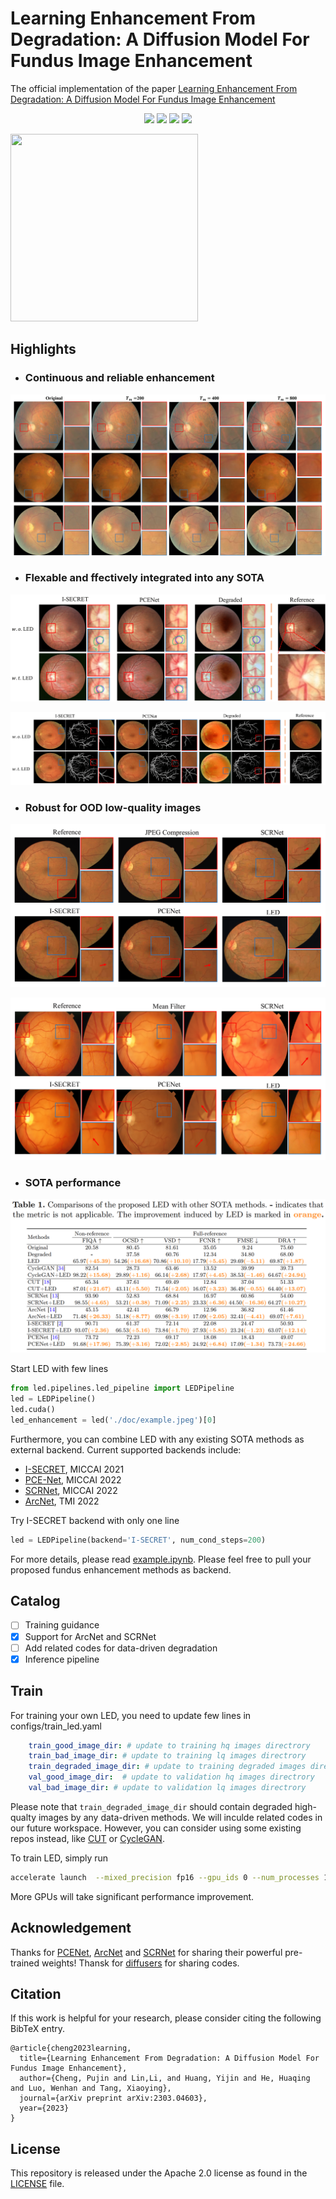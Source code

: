 # Learning Enhancement From Degradation: A Diffusion Model For Fundus Image Enhancement

The official implementation of the paper [Learning Enhancement From Degradation: A Diffusion Model For Fundus Image Enhancement](https://arxiv.org/pdf/2303.04603.pdf)

<p align="center">
<img src="https://img.shields.io/github/license/QtacierP/LED" />
 <img src="https://img.shields.io/github/issues/QtacierP/LED" />
 <img src="https://img.shields.io/github/forks/QtacierP/LED" />
 <img src="https://img.shields.io/github/stars/QtacierP/LED" />
</p>

<img src="./docs/led.gif"  width="300" height="300">

## Highlights
- ### Continuous and reliable enhancement
![image info](./docs/Continuous.png)

- ### Flexable and ffectively integrated into any SOTA
![image info](./docs/OC.png)

![image info](./docs/vessels.png)

- ### Robust for OOD low-quality images
![image info](./docs/jpeg_loss.png)

![image info](./docs/mf_loss.png)

- ### SOTA performance
![image info](./docs/performance.png)

Start LED with few lines

```python
from led.pipelines.led_pipeline import LEDPipeline
led = LEDPipeline()
led.cuda()
led_enhancement = led('./doc/example.jpeg')[0]
```

Furthermore, you can combine LED with any existing SOTA methods as external backend. Current supported backends include:
- [I-SECRET](https://link.springer.com/chapter/10.1007/978-3-030-87237-3_9), MICCAI 2021
- [PCE-Net](https://link.springer.com/chapter/10.1007/978-3-031-16434-7_49), MICCAI 2022
- [SCRNet](https://link.springer.com/chapter/10.1007/978-3-031-16434-7_47), MICCAI 2022
- [ArcNet](https://ieeexplore.ieee.org/document/9698071/), TMI 2022

Try I-SECRET backend with only one line
```python
led = LEDPipeline(backend='I-SECRET', num_cond_steps=200)
```

For more details, please read [example.ipynb](example.ipynb). Please feel free to pull your proposed fundus enhancement methods as backend.


## Catalog
- [ ] Training guidance
- [x] Support for ArcNet and SCRNet
- [ ] Add related codes for data-driven degradation
- [x] Inference pipeline

## Train
For training your own LED, you need to update few lines in configs/train_led.yaml
```yaml
    train_good_image_dir: # update to training hq images directrory
    train_bad_image_dir: # update to training lq images directrory
    train_degraded_image_dir: # update to training degraded images directrory
    val_good_image_dir:  # update to validation hq images directrory
    val_bad_image_dir: # update to validation lq images directrory
```
Please note that ``train_degraded_image_dir`` should contain degraded high-qualty images by any data-driven methods. We will inculde related codes in our future workspace. However, you can consider using some existing repos instead, like [CUT](https://github.com/taesungp/contrastive-unpaired-translation) or [CycleGAN](https://github.com/junyanz/pytorch-CycleGAN-and-pix2pix).

To train LED, simply  run
```bash
accelerate launch  --mixed_precision fp16 --gpu_ids 0 --num_processes 1 script/train.py 
```
More GPUs will take significant performance improvement.


## Acknowledgement 
Thanks for [PCENet](https://github.com/HeverLaw/PCENet-Image-Enhancement), [ArcNet](https://github.com/liamheng/Annotation-free-Fundus-Image-Enhancement) and [SCRNet](https://github.com/liamheng/Annotation-free-Fundus-Image-Enhancement) for sharing their powerful pre-trained weights! Thansk for [diffusers](https://github.com/huggingface/diffusers) for sharing codes.

## Citation

If this work is helpful for your research, please consider citing the following BibTeX entry.

```
@article{cheng2023learning,
  title={Learning Enhancement From Degradation: A Diffusion Model For Fundus Image Enhancement},
  author={Cheng, Pujin and Lin,Li, and Huang, Yijin and He, Huaqing and Luo, Wenhan and Tang, Xiaoying},
  journal={arXiv preprint arXiv:2303.04603},
  year={2023}
} 
```
## License
This repository is released under the Apache 2.0 license as found in the [LICENSE](LICENSE) file.